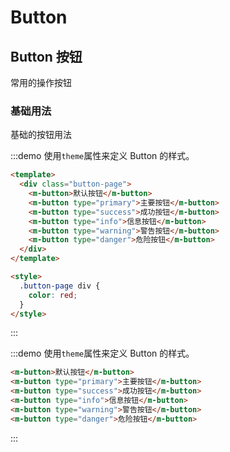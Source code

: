 # Button

## Button 按钮

常用的操作按钮

### 基础用法

基础的按钮用法

:::demo 使用`theme`属性来定义 Button 的样式。

```html
<template>
  <div class="button-page">
    <m-button>默认按钮</m-button>
    <m-button type="primary">主要按钮</m-button>
    <m-button type="success">成功按钮</m-button>
    <m-button type="info">信息按钮</m-button>
    <m-button type="warning">警告按钮</m-button>
    <m-button type="danger">危险按钮</m-button>
  </div>
</template>

<style>
  .button-page div {
    color: red;
  }
</style>
```

:::

:::demo 使用`theme`属性来定义 Button 的样式。

```html
<m-button>默认按钮</m-button>
<m-button type="primary">主要按钮</m-button>
<m-button type="success">成功按钮</m-button>
<m-button type="info">信息按钮</m-button>
<m-button type="warning">警告按钮</m-button>
<m-button type="danger">危险按钮</m-button>
```

:::
